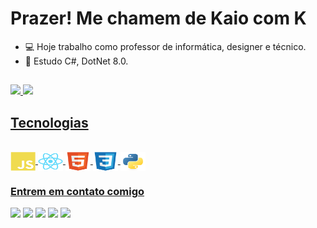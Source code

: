 # Prazer! Me chamem de Kaio com K

- 💻 Hoje trabalho como professor de informática, designer e técnico.
- 📘 Estudo C#, DotNet 8.0.

##

<div>
  <a href="https://github.com/kaio-with-k">
  <img height="180em" src="https://github-readme-stats.vercel.app/api?username=kaio-with-k&theme=blue-green"/>
  <img height="180em" src="https://github-readme-stats.vercel.app/api/top-langs/?username=kaio-with-k&theme=blue-green"/>
  
</div>

## Tecnologias

 <div style="display: inline_block"><br>
  <img align="center" alt="Kaio-Js" height="30" width="40" src="https://raw.githubusercontent.com/devicons/devicon/master/icons/javascript/javascript-plain.svg">
  <img align="center" alt="Kaio-React" height="30" width="40" src="https://raw.githubusercontent.com/devicons/devicon/master/icons/react/react-original.svg">
  <img align="center" alt="Kaio-HTML" height="30" width="40" src="https://raw.githubusercontent.com/devicons/devicon/master/icons/html5/html5-original.svg">
  <img align="center" alt="Kaio-CSS" height="30" width="40" src="https://raw.githubusercontent.com/devicons/devicon/master/icons/css3/css3-original.svg">
  <img align="center" alt="Kaio-Python" height="30" width="40" src="https://raw.githubusercontent.com/devicons/devicon/master/icons/python/python-original.svg">
</div>
  
  ### Entrem em contato comigo
 
<div> 
  <a href="https://www.youtube.com/@markliados9419" target="_blank"><img src="https://img.shields.io/badge/YouTube-FF0000?style=for-the-badge&logo=youtube&logoColor=white" target="_blank"></a>
  <a href="https://www.behance.net/kaiocomk" target="_blank"><img src="https://img.shields.io/badge/-Behance-blue?style=for-the-badge&logo=behance&logoColor=white" target="_blank"></a> 
  <a href="https://instagram.com/kaio_js" target="_blank"><img src="https://img.shields.io/badge/-Instagram-%23E4405F?style=for-the-badge&logo=instagram&logoColor=white" target="_blank"></a>
  <a href = "mailto:kaio98.santana@gmail.com"><img src="https://img.shields.io/badge/-Gmail-%23333?style=for-the-badge&logo=gmail&logoColor=white" target="_blank"></a>
  <a href="https://www.linkedin.com/in/kaiocomk" target="_blank"><img src="https://img.shields.io/badge/-LinkedIn-%230077B5?style=for-the-badge&logo=linkedin&logoColor=white" target="_blank"></a> 
  
</div>



